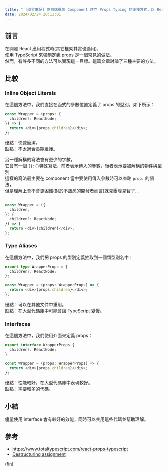 ```yaml
---
title: " [學習筆記] 為前端框架 Component 建立 Props Typing 的幾種方式，以 React 為例"
date: 2024/02/24 20:11:01
---
```


## 前言

在開發 React 應用程式時(其它框架其實也適用)，  
使用 TypeScript 來強制定義 props 是一個常見的做法。  
然而，有許多不同的方法可以實現這一目標。這篇文章討論了三種主要的方法。

## 比較

### Inline Object Literals

在這個方法中，我們直接在函式的參數位置定義了 props 的型別，如下所示：  

```typescript
const Wrapper = (props: {
  children?: ReactNode;
}) => {
  return <div>{props.children}</div>;
};
```

優點：快速簡潔。  
缺點：不太適合長期維護。  

另一種解構的寫法會有更少的字數，  
它會有一個 `{}:{}`特殊寫法，前者表示傳入的參數，後者表示要被解構的物件與型別  
這樣的寫法最主要在 component 當中要使用傳入參數時可以省略 `prop.` 的語法，  
但是理解上會不會更困難(對於不熟悉的開發者而言)就見團隊見智了…  

```typescript
 
const Wrapper = ({
  children,
}: {
  children?: ReactNode;
}) => {
  return <div>{children}</div>;
};
```


### Type Aliases

在這個方法中，我們把 props 的型別定義抽取到一個類型別名中：  

```typescript
export type WrapperProps = {
  children?: ReactNode;
};

const Wrapper = (props: WrapperProps) => {
  return <div>{props.children}</div>;
};
```

優點：可以在其他文件中重用。  
缺點：在大型代碼庫中可能會讓 TypeScript 變慢。  

### Interfaces

在這個方法中，我們使用介面來定義 props：  

```typescript
export interface WrapperProps {
  children?: ReactNode;
}

const Wrapper = (props: WrapperProps) => {
  return <div>{props.children}</div>;
};
```

優點：性能較好，在大型代碼庫中表現較好。  
缺點：需要較多的代碼。  

## 小結

儘量使用 interface 會有較好的效能，同時可以共用這些代碼並幫助理解。  

## 參考

- <https://www.totaltypescript.com/react-props-typescript>
- [Destructuring assignment](https://developer.mozilla.org/en-US/docs/Web/JavaScript/Reference/Operators/Destructuring_assignment)

(fin)
